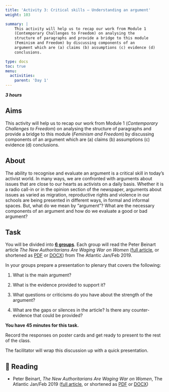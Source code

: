 ```yaml
---
title: 'Activity 3: Critical skills – Understanding an argument'
weight: 103

summary: |
    This activity will help us to recap our work from Module 1
    (Contemporary Challenges to Freedom) on analysing the
    structure of paragraphs and provide a bridge to this module
    (Feminism and Freedom) by discussing components of an
    argument which are (a) claims (b) assumptions (c) evidence (d)
    conclusions.

type: docs
toc: true
menu:
  activities:
    parent: 'Day 1'
---
```


***3 hours***

## Aims

<!-- XXX: Reference to Module 1 -->
This activity will help us to recap our work from Module 1
(_Contemporary Challenges to Freedom_) on analysing the
structure of paragraphs and provide a bridge to this module
(_Feminism and Freedom_) by discussing components of an
argument which are (a) claims (b) assumptions \(c) evidence (d)
conclusions.

## About

The ability to recognise and evaluate an argument is a critical
skill in today’s activist world. In many ways, we are confronted
with arguments about issues that are close to our hearts as
activists on a daily basis. Whether it is a radio call-in or in the
opinion section of the newspaper, arguments about issues as
varied as migration, reproductive rights and violence in our
schools are being presented in different ways, in formal and
informal spaces. But, what do we mean by “argument”? What
are the necessary components of an argument and how do we
evaluate a good or bad argument?

## Task

You will be divided into <u>**6 groups**</u>. Each group will read the
Peter Beinart article *The New Authoritarians Are Waging War on Women*
([full article], or shortened as [PDF] or [DOCX])
from The Atlantic Jan/Feb 2019.

In your groups prepare a presentation to plenary that covers the
following:

1. What is the main argument?

2. What is the evidence provided to support it?

3. What questions or criticisms do you have about the strength
of the argument?

4. What are the gaps or silences in the article? Is there any
counter-evidence that could be provided?

**You have 45 minutes for this task.**

Record the responses on poster cards and get ready to present
to the rest of the class.

The facilitator will wrap this discussion up with a quick
presentation.

## 📖️ Reading

* Peter Beinart, *The New Authoritarians Are Waging War on Women*, The Atlantic Jan/Feb 2019
([full article], or shortened as [PDF] or [DOCX])

[full article]:
https://www.theatlantic.com/magazine/archive/2019/01/authoritarian-sexism-trump-duterte/576382/

[PDF]: /documents/authoritarian-sexism-trump-duterte.pdf
[DOCX]: /documents/authoritarian-sexism-trump-duterte.docx
